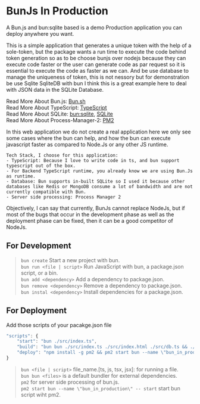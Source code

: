 # BunJs In Production
A Bun.js and bun:sqlite based is a demo Production application you can deploy anywhere you want.

This is a simple application that generates a unique token with the help of a sole-token, but the package wants a run time to execute the code behind token generation so as to be choose bunjs over nodejs because they can execute code faster or the user can generate code as par request so it is essential to execute the code as faster as we can. And be use database to manage the uniqueness of token, this is not nessory but for demonstration be use Sqlite SqliteDB with bun I think this is a great example here to deal with JSON data in the SQLite Database.

Read More About Bun.js: [Bun.sh](https://bun.sh/)<br>
Read More About TypeScript: [TypeScript](https://www.typescriptlang.org/)<br>
Read More About SQLite: [bun:sqlite](https://github.com/oven-sh/bun#bunsqlite-sqlite3-module), [SQLite](https://www.sqlite.org/index.html)<br>
Read More About Process-Manager-2: [PM2](https://pm2.keymetrics.io/)

In this web application we do not create a real application here we only see some cases where the bun can help, and how the bun can execute javascript faster as compared to Node.Js or any other JS runtime.

    Tech Stack, I choose for this application:
    - TypeScript: Because I love to write code in ts, and bun support typescript out of the box.
    - For Backend TypeScript runtime, you already know we are using Bun.Js as runtime.
    - Database: Bun supports in-built SQLite so I used it because other databases like Redis or MongoDB consume a lot of bandwidth and are not currently compatible with Bun.
    - Server side processing: Process Manager 2

Objectively, I can say that currently, BunJs cannot replace NodeJs, but if most of the bugs that occur in the development phase as well as the deployment phase can be fixed, then it can be a good competitor of NodeJs.

## For Development
> `bun create` Start a new project with bun. <br>
> `bun run <file | script>` Run JavaScript with bun, a package.json script, or a bin. <br>
> `bun add <dependency>` Add a dependency to package.json. <br>
> `bun remove <dependency>` Remove a dependency to package.json. <br>
> `bun instal <dependency>` Install dependencies for a package.json.

## For Deployment
Add those scripts of your pacakge.json file
```js 
"scripts": {
    "start": "bun ./src/index.ts",
    "build": "bun bun ./src/index.ts ./src/index.html ./src/db.ts && ./node_modules.bun > node_modules.js",
    "deploy": "npm install -g pm2 && pm2 start bun --name \"bun_in_production\" -- start"
}
```

> `bun <file | script>` file_name.[ts, js, tsx, jsx]: for running a file. <br>
> `bun bun <files>` is a default bundler for external dependencies. <br>
> `pm2` for server side processing of bun.js. <br>
> `pm2 start bun --name \"bun_in_production\" -- start` start bun script wiht pm2.
